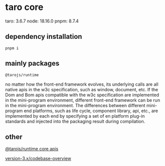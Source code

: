 # taro core

taro: 3.6.7
node: 18.16.0
pnpm: 8.7.4

## dependency installation

```shell
pnpm i
```

## mainly packages

`@tarojs/runtime`

no matter how the front-end framework evolves, its underlying calls are all native apis in the w3c specification, such as window, document, etc. If the Dom and Bom apis compatible with the w3c specification are implemented in the mini-program environment, different front-end framework can be run in the mini-program environment. The differences between different mini-program end platforms, such as life cycle, component library, api, etc., are implemented by each end by specifying a set of en platform plug-in standards and injected into the packaging result during compilation.

### 

## other

[@tarojs/runtime core apis](https://github.com/NervJS/taro/tree/main/packages/taro-runtime)

[version-3.x/codebase-overview](https://github.com/NervJS/taro-docs/blob/master/versioned_docs/version-3.x/codebase-overview.md?plain=1)
